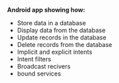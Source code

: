 **Android app showing how:**<br>
- Store data in a database 
- Display data from the database 
- Update records in the database 
- Delete records from the database
- Implicit and explicit intents
- Intent filters
- Broadcast recivers
- bound services